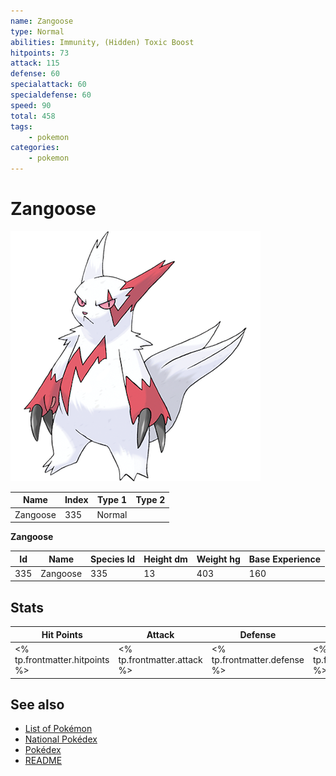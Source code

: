 ```yaml
---
name: Zangoose
type: Normal
abilities: Immunity, (Hidden) Toxic Boost
hitpoints: 73
attack: 115
defense: 60
specialattack: 60
specialdefense: 60
speed: 90
total: 458
tags:
    - pokemon
categories:
    - pokemon
---
```


# Zangoose


![Zangoose](images/335.png)

| **Name** | **Index** | **Type 1** | **Type 2** |
|----|----|----|----|
| Zangoose | 335 | Normal  |  |

**Zangoose** 




| **Id** | **Name** | **Species Id** | **Height dm** | **Weight hg** | **Base Experience** |
|--------|----------|----------------|------------|------------|---------------------|
| 335 | Zangoose | 335 | 13 | 403 | 160 |



## Stats

| **Hit Points** | **Attack** | **Defense** | **Special Attack** | **Special Defense** | **Speed** | **Total** |
|----------------|------------|-------------|--------------------|---------------------|-----------|-----------|
| <% tp.frontmatter.hitpoints %> | <% tp.frontmatter.attack %> | <% tp.frontmatter.defense %> | <% tp.frontmatter.specialattack %> | <% tp.frontmatter.specialdefense %> | <% tp.frontmatter.speed %> | <% tp.frontmatter.total %> |

## See also

- [List of Pokémon](../pokemon.md)
- [National Pokédex](../national_pokedex.md)
- [Pokédex](../pokedex.md)
- [README](../README.md)
